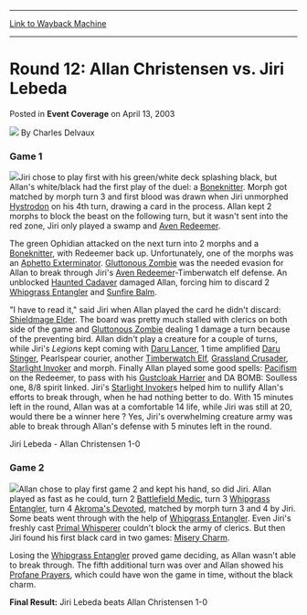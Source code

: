 
---
[Link to Wayback Machine](https://web.archive.org/web/20171031005600/https://magic.wizards.com/en/articles/archive/event-coverage/round-12-allan-christensen-vs-jiri-lebeda-2003-04-13)

[_metadata_:author]:- "Charles Delvaux"
[_metadata_:description]:- "Game 1Jiri chose to play first with his green/white deck splashing black, but Allan's white/black had the first play of the duel: a Boneknitter. Morph got matched by morph turn 3 and first blood was drawn when Jiri unmorphed Hystrodon on his 4th turn, drawing a card in the process."
[_metadata_:generator]:- "Drupal 7 (http://drupal.org)"
[_metadata_:node]:- "784556"
[_metadata_:publish_date]:- "2003-04-13"
[_metadata_:source]:- "div-main-content"
[_metadata_:title]:- "Round 12: Allan Christensen vs. Jiri Lebeda"
[_metadata_:wayback_capture_timestamp]:- "2017-10-31 00:56:00"
[_metadata_:wayback_raw_url]:- "https://web.archive.org/web/20171031005600id_/https://magic.wizards.com/en/articles/archive/event-coverage/round-12-allan-christensen-vs-jiri-lebeda-2003-04-13"
[_metadata_:wayback_url]:- "https://magic.wizards.com/en/articles/archive/event-coverage/round-12-allan-christensen-vs-jiri-lebeda-2003-04-13"
---


Round 12: Allan Christensen vs. Jiri Lebeda
===========================================



 Posted in **Event Coverage**
 on April 13, 2003 






![](https://media.magic.wizards.com/styles/auth_small/public/generic-avatar-150_649.png)
By Charles Delvaux











### Game 1

![](https://media.magic.wizards.com/image_legacy_migration/sideboard/images/gppra03/a909.jpg)Jiri chose to play first with his green/white deck splashing black, but Allan's white/black had the first play of the duel: a [Boneknitter](http://gatherer.wizards.com/Pages/Card/Details.aspx?name=Boneknitter). Morph got matched by morph turn 3 and first blood was drawn when Jiri unmorphed [Hystrodon](http://gatherer.wizards.com/Pages/Card/Details.aspx?name=Hystrodon) on his 4th turn, drawing a card in the process. Allan kept 2 morphs to block the beast on the following turn, but it wasn't sent into the red zone, Jiri only played a swamp and [Aven Redeemer](http://gatherer.wizards.com/Pages/Card/Details.aspx?name=Aven+Redeemer).

The green Ophidian attacked on the next turn into 2 morphs and a [Boneknitter](http://gatherer.wizards.com/Pages/Card/Details.aspx?name=Boneknitter), with Redeemer back up. Unfortunately, one of the morphs was an [Aphetto Exterminator](http://gatherer.wizards.com/Pages/Card/Details.aspx?name=Aphetto+Exterminator). [Gluttonous Zombie](http://gatherer.wizards.com/Pages/Card/Details.aspx?name=Gluttonous+Zombie) was the needed evasion for Allan to break through Jiri's [Aven Redeemer](http://gatherer.wizards.com/Pages/Card/Details.aspx?name=Aven+Redeemer)-Timberwatch elf defense. An unblocked [Haunted Cadaver](http://gatherer.wizards.com/Pages/Card/Details.aspx?name=Haunted+Cadaver) damaged Allan, forcing him to discard 2 [Whipgrass Entangler](http://gatherer.wizards.com/Pages/Card/Details.aspx?name=Whipgrass+Entangler) and [Sunfire Balm](http://gatherer.wizards.com/Pages/Card/Details.aspx?name=Sunfire+Balm).

"I have to read it," said Jiri when Allan played the card he didn't discard: [Shieldmage Elder](http://gatherer.wizards.com/Pages/Card/Details.aspx?name=Shieldmage+Elder). The board was pretty much stalled with clerics on both side of the game and [Gluttonous Zombie](http://gatherer.wizards.com/Pages/Card/Details.aspx?name=Gluttonous+Zombie) dealing 1 damage a turn because of the preventing bird. Allan didn't play a creature for a couple of turns, while Jiri's *Legions* kept coming with [Daru Lancer](http://gatherer.wizards.com/Pages/Card/Details.aspx?name=Daru+Lancer), 1 time amplified [Daru Stinger](http://gatherer.wizards.com/Pages/Card/Details.aspx?name=Daru+Stinger), Pearlspear courier, another [Timberwatch Elf](http://gatherer.wizards.com/Pages/Card/Details.aspx?name=Timberwatch+Elf), [Grassland Crusader](http://gatherer.wizards.com/Pages/Card/Details.aspx?name=Grassland+Crusader), [Starlight Invoker](http://gatherer.wizards.com/Pages/Card/Details.aspx?name=Starlight+Invoker) and morph. Finally Allan played some good spells: [Pacifism](http://gatherer.wizards.com/Pages/Card/Details.aspx?name=Pacifism) on the Redeemer, to pass with his [Gustcloak Harrier](http://gatherer.wizards.com/Pages/Card/Details.aspx?name=Gustcloak+Harrier) and DA BOMB: Soulless one, 8/8 spirit linked. Jiri's [Starlight Invoker](http://gatherer.wizards.com/Pages/Card/Details.aspx?name=Starlight+Invoker)s helped him to nullify Allan's efforts to break through, when he had nothing better to do. With 15 minutes left in the round, Allan was at a comfortable 14 life, while Jiri was still at 20, would there be a winner here ? Yes, Jiri's overwhelming creature army was able to break through Allan's defense with 5 minutes left in the round. 

Jiri Lebeda - Allan Christensen 1-0

### Game 2

![](https://media.magic.wizards.com/image_legacy_migration/sideboard/images/gppra03/a907.jpg)Allan chose to play first game 2 and kept his hand, so did Jiri. Allan played as fast as he could, turn 2 [Battlefield Medic](http://gatherer.wizards.com/Pages/Card/Details.aspx?name=Battlefield+Medic), turn 3 [Whipgrass Entangler](http://gatherer.wizards.com/Pages/Card/Details.aspx?name=Whipgrass+Entangler), turn 4 [Akroma's Devoted](http://gatherer.wizards.com/Pages/Card/Details.aspx?name=Akroma%27s+Devoted), matched by morph turn 3 and 4 by Jiri. Some beats went through with the help of [Whipgrass Entangler](http://gatherer.wizards.com/Pages/Card/Details.aspx?name=Whipgrass+Entangler). Even Jiri's freshly cast [Primal Whisperer](http://gatherer.wizards.com/Pages/Card/Details.aspx?name=Primal+Whisperer) couldn't block the army of clerics. But then Jiri found his first black card in two games: [Misery Charm](http://gatherer.wizards.com/Pages/Card/Details.aspx?name=Misery+Charm).

Losing the [Whipgrass Entangler](http://gatherer.wizards.com/Pages/Card/Details.aspx?name=Whipgrass+Entangler) proved game deciding, as Allan wasn't able to break through. The fifth additional turn was over and Allan showed his [Profane Prayers](http://gatherer.wizards.com/Pages/Card/Details.aspx?name=Profane+Prayers), which could have won the game in time, without the black charm.

**Final Result:** Jiri Lebeda beats Allan Christensen 1-0







